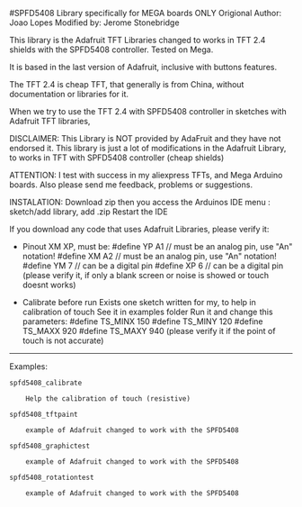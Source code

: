 #SPFD5408 Library specifically for MEGA boards ONLY
	Origional Author: Joao Lopes
	Modified by: Jerome Stonebridge

This library is the Adafruit TFT Libraries changed to works in TFT 2.4 shields with the SPFD5408 controller.  Tested on Mega.

It is based in the last version of Adafruit, inclusive with buttons features.

The TFT 2.4 is cheap TFT, that generally is from China, 
without documentation or libraries for it.

When we try to use the TFT 2.4 with SPFD5408 controller in sketches with Adafruit TFT libraries,

DISCLAIMER:
This Library is NOT provided by AdaFruit and they have not
endorsed it. This library is just a lot of modifications in the Adafruit Library,
to works in TFT with SPFD5408 controller (cheap shields)

ATTENTION: 
I test with success in my aliexpress TFTs, and Mega Arduino boards.
Also please send me feedback, problems or suggestions.

INSTALATION:
Download zip then you access the Arduinos IDE menu : sketch/add library, add .zip
Restart the IDE

If you download any code that uses Adafruit Libraries, please verify it:

-  Pinout XM XP, must be:
	\#define YP A1  // must be an analog pin, use "An" notation!
	\#define XM A2  // must be an analog pin, use "An" notation!
	\#define YM 7   // can be a digital pin
	\#define XP 6   // can be a digital pin
	(please verify it, if only a blank screen or noise is showed or touch doesnt works)

- Calibrate before run 
	Exists one sketch written for my, to help in calibration of touch
	See it in examples folder
	Run it and change this parameters:
	\#define TS_MINX 150
	\#define TS_MINY 120
	\#define TS_MAXX 920
	\#define TS_MAXY 940
	(please verify it if the point of touch is not accurate)

  
--------------------------------

Examples:
	
	spfd5408_calibrate

		Help the calibration of touch (resistive)

	spfd5408_tftpaint

		example of Adafruit changed to work with the SPFD5408

	spfd5408_graphictest

		example of Adafruit changed to work with the SPFD5408

	spfd5408_rotationtest

		example of Adafruit changed to work with the SPFD5408

